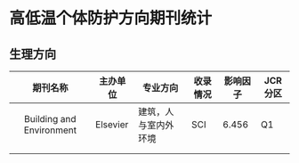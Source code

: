 # 高低温个体防护方向期刊统计

## 生理方向



|         期刊名称         | 主办单位 | 专业方向             | 收录情况 | 影响因子 | JCR分区 |
| :----------------------: | -------- | -------------------- | -------- | -------- | ------- |
| Building and Environment | Elsevier | 建筑，人与室内外环境 | SCI      | 6.456    | Q1      |
|                          |          |                      |          |          |         |
|                          |          |                      |          |          |         |

